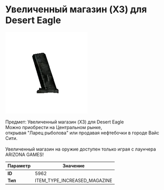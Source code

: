 # Увеличенный магазин (X3) для Desert Eagle

![Item Image](../img/5962.webp?raw=true)

Предмет: Увеличенный магазин (X3) для Desert Eagle<br>Можно приобрести на Центральном рынке,<br>открывая "Ларец рыболова" или продавая нефтебочки в городе Вайс Сити.<br><br>Увеличенный магазин на оружие доступен только играя с лаунчера ARIZONA GAMES!


| Параметр | Значение |
|----------|----------|
| **ID** | 5962 |
| **Тип** | ITEM_TYPE_INCREASED_MAGAZINE |

